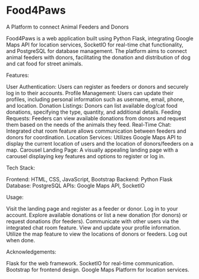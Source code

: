 # Food4Paws
A Platform to connect Animal Feeders and Donors

Food4Paws is a web application built using Python Flask, integrating Google Maps API for location services, SocketIO for real-time chat functionality, and PostgreSQL for database management. The platform aims to connect animal feeders with donors, facilitating the donation and distribution of dog and cat food for street animals.

Features:

User Authentication: Users can register as feeders or donors and securely log in to their accounts.
Profile Management: Users can update their profiles, including personal information such as username, email, phone, and location.
Donation Listings: Donors can list available dog/cat food donations, specifying the type, quantity, and additional details.
Feeding Requests: Feeders can view available donations from donors and request them based on the needs of the animals they feed.
Real-Time Chat: Integrated chat room feature allows communication between feeders and donors for coordination.
Location Services: Utilizes Google Maps API to display the current location of users and the location of donors/feeders on a map.
Carousel Landing Page: A visually appealing landing page with a carousel displaying key features and options to register or log in.

Tech Stack:

Frontend: HTML, CSS, JavaScript, Bootstrap
Backend: Python Flask
Database: PostgreSQL
APIs: Google Maps API, SocketIO

Usage:

Visit the landing page and register as a feeder or donor.
Log in to your account.
Explore available donations or list a new donation (for donors) or request donations (for feeders).
Communicate with other users via the integrated chat room feature.
View and update your profile information.
Utilize the map feature to view the locations of donors or feeders.
Log out when done.

Acknowledgements:

Flask for the web framework.
SocketIO for real-time communication.
Bootstrap for frontend design.
Google Maps Platform for location services.




